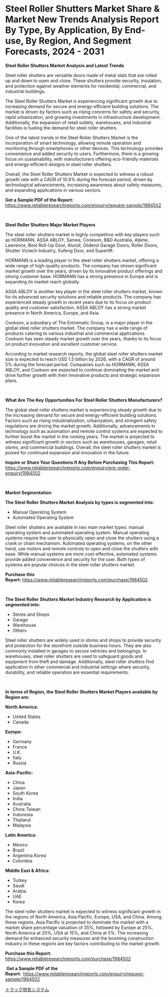 <p><h1>Steel Roller Shutters Market Share & Market New Trends Analysis Report By Type, By Application, By End-use, By Region, And Segment Forecasts, 2024 - 2031</h1></p><p><strong>Steel Roller Shutters Market Analysis and Latest Trends</strong></p>
<p><p>Steel roller shutters are versatile doors made of metal slats that are rolled up and down to open and close. These shutters provide security, insulation, and protection against weather elements for residential, commercial, and industrial buildings.</p><p>The Steel Roller Shutters Market is experiencing significant growth due to increasing demand for secure and energy-efficient building solutions. The market is driven by factors such as rising concerns for safety and security, rapid urbanization, and growing investments in infrastructure development. Additionally, the expansion of retail outlets, warehouses, and industrial facilities is fueling the demand for steel roller shutters.</p><p>One of the latest trends in the Steel Roller Shutters Market is the incorporation of smart technology, allowing remote operation and monitoring through smartphones or other devices. This technology provides convenience and added security to users. Furthermore, there is a growing focus on sustainability, with manufacturers offering eco-friendly materials and energy-efficient designs in steel roller shutters.</p><p>Overall, the Steel Roller Shutters Market is expected to witness a robust growth rate with a CAGR of 10.9% during the forecast period, driven by technological advancements, increasing awareness about safety measures, and expanding applications in various sectors.</p></p>
<p><strong>Get a Sample PDF of the Report:&nbsp;</strong> <a href="https://www.reliableresearchreports.com/enquiry/request-sample/1984502">https://www.reliableresearchreports.com/enquiry/request-sample/1984502</a></p>
<p>&nbsp;</p>
<p><strong>Steel Roller Shutters Major Market Players</strong></p>
<p><p>The steel roller shutters market is highly competitive with key players such as HORMANN, ASSA ABLOY, Sanwa, Cookson, B&D Australia, Alpine, Lawrence, Best Roll-Up Door, Aluroll, Gliderol Garage Doors, Roller Doors, Shutter Victech Industry, Xufeng Door, and Superlift. </p><p>HORMANN is a leading player in the steel roller shutters market, offering a wide range of high-quality products. The company has shown significant market growth over the years, driven by its innovative product offerings and strong customer base. HORMANN has a strong presence in Europe and is expanding its market reach globally.</p><p>ASSA ABLOY is another key player in the steel roller shutters market, known for its advanced security solutions and reliable products. The company has experienced steady growth in recent years due to its focus on product quality and customer satisfaction. ASSA ABLOY has a strong market presence in North America, Europe, and Asia.</p><p>Cookson, a subsidiary of The Entrematic Group, is a major player in the global steel roller shutters market. The company has a wide range of products catering to various industrial and commercial applications. Cookson has seen steady market growth over the years, thanks to its focus on product innovation and excellent customer service.</p><p>According to market research reports, the global steel roller shutters market size is expected to reach USD 1.5 billion by 2026, with a CAGR of around 5% during the forecast period. Companies such as HORMANN, ASSA ABLOY, and Cookson are expected to continue dominating the market and drive further growth with their innovative products and strategic expansion plans.</p></p>
<p>&nbsp;</p>
<p><strong>What Are The Key Opportunities For Steel Roller Shutters Manufacturers?</strong></p>
<p><p>The global steel roller shutters market is experiencing steady growth due to the increasing demand for secure and energy-efficient building solutions. Factors such as rising industrialization, urbanization, and stringent safety regulations are driving the market growth. Additionally, advancements in technology such as automation and remote control systems are expected to further boost the market in the coming years. The market is projected to witness significant growth in sectors such as warehouses, garages, retail stores, and commercial buildings. Overall, the steel roller shutters market is poised for continued expansion and innovation in the future.</p></p>
<p><strong>Inquire or Share Your Questions If Any Before Purchasing This Report:</strong> <a href="https://www.reliableresearchreports.com/enquiry/pre-order-enquiry/1984502">https://www.reliableresearchreports.com/enquiry/pre-order-enquiry/1984502</a></p>
<p>&nbsp;</p>
<p><strong>Market Segmentation</strong></p>
<p><strong>The Steel Roller Shutters Market Analysis by types is segmented into:</strong></p>
<p><ul><li>Manual Operating System</li><li>Automated Operating System</li></ul></p>
<p><p>Steel roller shutters are available in two main market types: manual operating system and automated operating system. Manual operating systems require the user to physically open and close the shutters using a crank or chain mechanism. Automated operating systems, on the other hand, use motors and remote controls to open and close the shutters with ease. While manual systems are more cost-effective, automated systems provide added convenience and security for the user. Both types of systems are popular choices in the steel roller shutters market.</p></p>
<p><strong>Purchase this Report:&nbsp;</strong><a href="https://www.reliableresearchreports.com/purchase/1984502">https://www.reliableresearchreports.com/purchase/1984502</a></p>
<p>&nbsp;</p>
<p><strong>The Steel Roller Shutters Market Industry Research by Application is segmented into:</strong></p>
<p><ul><li>Stores and Shops</li><li>Garage</li><li>Warehouse</li><li>Others</li></ul></p>
<p><p>Steel roller shutters are widely used in stores and shops to provide security and protection for the storefront outside business hours. They are also commonly installed in garages to secure vehicles and belongings. In warehouses, steel roller shutters are used to safeguard goods and equipment from theft and damage. Additionally, steel roller shutters find application in other commercial and industrial settings where security, durability, and reliable operation are essential requirements.</p></p>
<p>&nbsp;</p>
<p><strong>In terms of Region, the Steel Roller Shutters Market Players available by Region are:</strong></p>
<p>
    <p> <strong> North America: </strong>
        <ul>
            <li>United States</li>
            <li>Canada</li>
        </ul>
        </p> 
    <p> <strong> Europe: </strong>
        <ul>
            <li>Germany</li>
            <li>France</li>
            <li>U.K.</li>
            <li>Italy</li>
            <li>Russia</li>
        </ul>
        </p> 
    <p> <strong> Asia-Pacific: </strong>
        <ul>
            <li>China</li>
            <li>Japan</li>
            <li>South Korea</li>
            <li>India</li>
            <li>Australia</li>
            <li>China Taiwan</li>
            <li>Indonesia</li>
            <li>Thailand</li>
            <li>Malaysia</li>
        </ul>
        </p> 
    <p> <strong> Latin America: </strong>
        <ul>
            <li>Mexico</li>
            <li>Brazil</li>
            <li>Argentina Korea</li>
            <li>Colombia</li>
        </ul>
        </p> 
    <p> <strong> Middle East & Africa: </strong>
        <ul>
            <li>Turkey</li>
            <li>Saudi</li>
            <li>Arabia</li>
            <li>UAE</li>
            <li>Korea</li>
        </ul>
    </p>
    </p>
<p><p>The steel roller shutters market is expected to witness significant growth in the regions of North America, Asia Pacific, Europe, USA, and China. Among these regions, Asia Pacific is projected to dominate the market with a market share percentage valuation of 35%, followed by Europe at 25%, North America at 20%, USA at 15%, and China at 5%. The increasing demand for enhanced security measures and the booming construction industry in these regions are key factors contributing to the market growth.</p></p>
<p><strong>Purchase this Report: </strong><a href="https://www.reliableresearchreports.com/purchase/1984502">https://www.reliableresearchreports.com/purchase/1984502</a></p>
<p>&nbsp;<strong>Get a Sample PDF of the Report:&nbsp;&nbsp;</strong><a href="https://www.reliableresearchreports.com/enquiry/request-sample/1984502">https://www.reliableresearchreports.com/enquiry/request-sample/1984502</a></p>
<p><strong></strong></p>
<p><p><a href="https://github.com/mohamedbakry57/Market-Research-Report-List-2/blob/main/4898752193035.md">トラック排気システム</a></p></p>